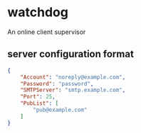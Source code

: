 # watchdog
An online client supervisor

## server configuration format

```json
{
    "Account": "noreply@example.com",
    "Password": "password",
    "SMTPServer": "smtp.example.com",
    "Port": 25,
    "PubList": [
        "pub@example.com"
    ]
}
```
